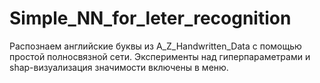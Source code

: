 # Simple_NN_for_leter_recognition
Распознаем английские буквы из A_Z_Handwritten_Data с помощью простой полносвязной сети. Эксперименты над гиперпараметрами и shap-визуализация значимости включены в меню.
